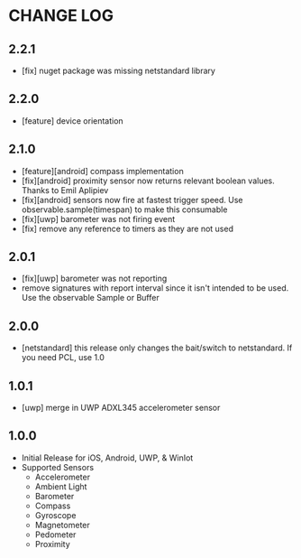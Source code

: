 # CHANGE LOG

## 2.2.1
* [fix] nuget package was missing netstandard library

## 2.2.0
* [feature] device orientation

## 2.1.0
* [feature][android] compass implementation
* [fix][android] proximity sensor now returns relevant boolean values.  Thanks to Emil Aplipiev
* [fix][android] sensors now fire at fastest trigger speed.  Use observable.sample(timespan) to make this consumable
* [fix][uwp] barometer was not firing event
* [fix] remove any reference to timers as they are not used

## 2.0.1
* [fix][uwp] barometer was not reporting
* remove signatures with report interval since it isn't intended to be used.  Use the observable Sample or Buffer

## 2.0.0
* [netstandard] this release only changes the bait/switch to netstandard.  If you need PCL, use 1.0

## 1.0.1
* [uwp] merge in UWP ADXL345 accelerometer sensor

## 1.0.0
* Initial Release for iOS, Android, UWP, & WinIot
* Supported Sensors
  * Accelerometer
  * Ambient Light
  * Barometer
  * Compass
  * Gyroscope
  * Magnetometer
  * Pedometer
  * Proximity